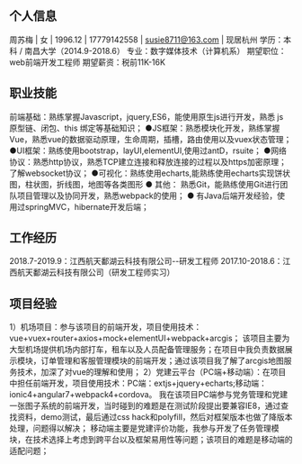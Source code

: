 ## 个人信息

周苏梅 | 女 | 1996.12 | 17779142558 | susie8711@163.com | 现居杭州
学历：本科 / 南昌大学（2014.9-2018.6） 专业：数字媒体技术（计算机系）
期望职位：web前端开发工程师
期望薪资：税前11K-16K

## 职业技能

前端基础：熟练掌握Javascript，jquery,ES6，能使用原生js进行开发，熟悉 js 原型链、闭包、this 绑定等基础知识；
●JS框架：熟悉模块化开发，熟练掌握Vue，熟悉vue的数据驱动原理，生命周期，插槽，路由使用以及vuex状态管理；
●UI框架：熟练使用bootstrap，layUI,elementUI,使用过antD，rsuite；
●网络协议：熟悉http协议，熟悉TCP建立连接和释放连接的过程以及https加密原理；了解websocket协议；
●可视化：熟练使用echarts,能熟练使用echarts实现饼状图，柱状图，折线图，地图等各类图形
● 其他： 熟悉Git，能熟练使用Git进行团队项目管理以及协同开发，熟悉webpack的使用；
● 有Java后端开发经验，使用过springMVC，hibernate开发后端；

## 工作经历
2018.7-2019.9：江西航天鄱湖云科技有限公司--研发工程师
2017.10-2018.6：江西航天鄱湖云科技有限公司（研发工程师实习）

## 项目经验
1）机场项目：参与该项目的前端开发，项目使用技术：vue+vuex+router+axios+mock+elementUI+webpack+arcgis；
该项目主要为大型机场提供机场内部打车，租车以及人员配备管理服务；在项目中我负责数据展示模块，订单管理和客服管理模块的前端开发；通过该项目我了解了arcgis地图服务技术，加深了对vue的理解和使用；
2）党建云平台（PC端+移动端）：在项目中担任前端开发，项目使用技术：PC端：extjs+jquery+echarts;移动端：ionic4+angular7+webpack4+cordova。
我在该项目PC端参与党务管理和党建一张图子系统的前端开发，当时碰到的难题是在测试阶段提出要兼容IE8，通过查找资料，demo测试，最后通过css hack和polyfill，然后对框架版本也做了降版本处理，问题得以解决；
移动端主要是党建评价功能，我参与开发了任务管理模块，在技术选择上考虑到跨平台以及框架易用性等问题；该项目的难题是移动端的适配问题；


